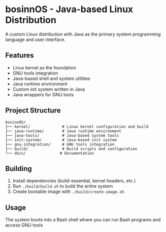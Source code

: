 # bosinnOS - Java-based Linux Distribution

A custom Linux distribution with Java as the primary system programming language and user interface.

## Features

- Linux kernel as the foundation
- GNU tools integration
- Java-based shell and system utilities
- Java runtime environment
- Custom init system written in Java
- Java wrappers for GNU tools

## Project Structure

```
bosinnOS/
├── kernel/              # Linux kernel configuration and build
├── java-runtime/        # Java runtime environment
├── java-tools/          # Java-based system tools
├── init-system/         # Java-based init system
├── gnu-integration/     # GNU tools integration
├── build/               # Build scripts and configuration
└── docs/               # Documentation
```

## Building

1. Install dependencies (build-essential, kernel headers, etc.)
2. Run `./build/build.sh` to build the entire system
3. Create bootable image with `./build/create-image.sh`

## Usage

The system boots into a Bash shell where you can run Bash programs and access GNU tools 
